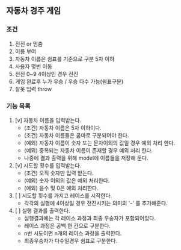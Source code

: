 ## 자동차 경주 게임

### 조건   
1. 전진 or 멈춤
2. 이름 부여
3. 자동차 이름은 쉼표를 기준으로 구분 5자 이하
4. 사용자 몇번 이동
5. 전진 0~9  4이상인 경우 전진
6. 게임 완료후 누가 우승 / 우승 다수 가능(쉼표구분)
7. 잘못 입력 throw

### 기능 목록

1. [v] 자동차 이름을 입력받는다. 
    - (조건) 자동차 이름은 5자 이하이다. 
    - (조건) 자동차 이름들은 콤마로 구분되어야 한다.
    - (예외) 자동차 이름이 숫자 또는 문자이외의 값일 경우 예외 처리 한다.
    - (예외) 중복되는 자동차 이름이 존재할 경우 예외 처리 한다.
    - 나중에 결과 출력을 위해 model에 이름들을 저장해 둔다. 
2. [v] 시도할 횟수를 입력받는다. 
    - (조건) 오직 숫자만 입력 받는다. 
    - (예외) 숫자 이외의 값은 예외 처리한다. 
    - (예외) 음수 및 0은 예외 처리한다. 
3. [ ] 시도할 횟수를 가지고 레이스를 시작한다. 
    - 각각의 실행에 4이상일 경우 전진시키는 의미의 '-' 를 추가해준다. 
4. [ ] 실행 결과를 출력한다. 
    - 실행결과에는 각 레이스 과정과 최종 우숭자가 포함되어있다. 
    - 레이스 과정은 공백 한 칸으로 구분한다. 
    - n번 시도이면 n개의 레이스 과정을 출력한다. 
    - 최종우승자가 다수일경우 쉼표로 구분한다. 

